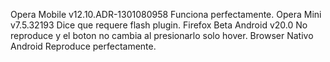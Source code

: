 Opera Mobile v12.10.ADR-1301080958 		Funciona perfectamente.
Opera Mini v7.5.32193 					Dice que requere flash plugin.
Firefox Beta Android v20.0				No reproduce y el boton no cambia al presionarlo solo hover.
Browser Nativo Android					Reproduce perfectamente.